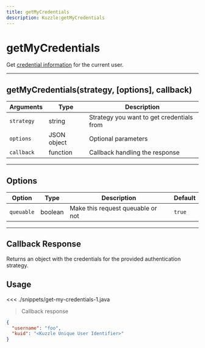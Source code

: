 ```yaml
---
title: getMyCredentials
description: Kuzzle:getMyCredentials
---
```


# getMyCredentials

Get [credential information](/core/1/guide/guides/essentials/user-authentication/#user-credentials) for the current user.

---

## getMyCredentials(strategy, [options], callback)

| Arguments  | Type        | Description                               |
| ---------- | ----------- | ----------------------------------------- |
| `strategy` | string      | Strategy you want to get credentials from |
| `options`  | JSON object | Optional parameters                       |
| `callback` | function    | Callback handling the response            |

---

## Options

| Option     | Type    | Description                       | Default |
| ---------- | ------- | --------------------------------- | ------- |
| `queuable` | boolean | Make this request queuable or not | `true`  |

---

## Callback Response

Returns an object with the credentials for the provided authentication strategy.

## Usage

<<< ./snippets/get-my-credentials-1.java

> Callback response

```json
{
  "username": "foo",
  "kuid": "<Kuzzle Unique User Identifier>"
}
```
